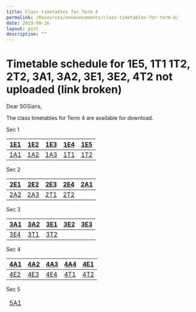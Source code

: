 ```yaml
---
title: Class timetables for Term 4
permalink: /Resources/announcements/class-timetables-for-term-4/
date: 2019-09-16
layout: post
description: ""
---
```

# Timetable schedule for 1E5, 1T1 1T2, 2T2, 3A1, 3A2, 3E1, 3E2, 4T2 not uploaded (link broken)

Dear SGSians,

The class timetables for Term 4 are available for download.

Sec 1
<table>
<thead>
  <tr>
    <th><a href="/files/Announcement/Timetable%20Term4%202019/Sec%201/Class-timetables-for-Term-4-1E2.pdf" target = "_blank">1E1</a></th>
    <th><a href="/files/Announcement/Timetable%20Term4%202019/Sec%201/1E2.pdf" target = "_blank">1E2</a></th>
    <th><a href="/files/Announcement/Timetable%20Term4%202019/Sec%201/Class-timetables-for-Term-4-1E3.pdf" target = "_blank">1E3</a></th>
    <th><a href="/files/Announcement/Timetable%20Term4%202019/Sec%201/Class-timetables-for-Term-4-1E4.pdf" target = "_blank">1E4</a></th>
    <th><a href="https://www.sgs.edu.sg/wp-content/uploads/2019/09/Class-timetables-for-Term-4-1E5.pdf" target = "_blank">1E5</a></th>
  </tr>
</thead>
<tbody>
  <tr>
    <td><a href="/files/Announcement/Timetable%20Term4%202019/Sec%201/Class-timetables-for-Term-4-1A1.pdf" target = "_blank">1A1</a></td>
    <td><a href="/files/Announcement/Timetable%20Term4%202019/Sec%201/Class-timetables-for-Term-4-1A2.pdf" target = "_blank">1A2</a></td>
    <td><a href="/files/Announcement/Timetable%20Term4%202019/Sec%201/Class-timetables-for-Term-4-1A3.pdf" target = "_blank">1A3</a></td>
    <td><a href="https://www.sgs.edu.sg/wp-content/uploads/2019/09/Class-timetables-for-Term-4-1T1.pdf" target = "_blank">1T1</a></td>
    <td><a href="https://www.sgs.edu.sg/wp-content/uploads/2019/09/Class-timetables-for-Term-4-1T2.pdf" target = "_blank">1T2</a></td>
  </tr>
</tbody>
</table>

Sec 2

<table>
<thead>
  <tr>
    <th><a href="/files/Announcement/Timetable%20Term4%202019/Sec%202/Class-timetables-for-Term-4-2E1.pdf" target = "_blank">2E1</a></th>
    <th><a href="/files/Announcement/Timetable%20Term4%202019/Sec%202/Class-timetables-for-Term-4-2E2.pdf" target = "_blank">2E2</a></th>
    <th><a href="/files/Announcement/Timetable%20Term4%202019/Sec%202/Class-timetables-for-Term-4-2E3.pdf" target = "_blank">2E3</a></th>
    <th><a href="/files/Announcement/Timetable%20Term4%202019/Sec%202/Class-timetables-for-Term-4-2E4.pdf" target = "_blank">2E4</a></th>
    <th><a href="/files/Announcement/Timetable%20Term4%202019/Sec%202/Class-timetables-for-Term-4-2A1.pdf" target = "_blank">2A1</a></th>
  </tr>
</thead>
<tbody>
  <tr>
    <td><a href="/files/Announcement/Timetable%20Term4%202019/Sec%202/Class-timetables-for-Term-4-2A2.pdf" target = "_blank">2A2</a></td>
    <td><a href="/files/Announcement/Timetable%20Term4%202019/Sec%202/Class-timetables-for-Term-4-2A3.pdf" target = "_blank">2A3</a></td>
    <td><a href="/files/Announcement/Timetable%20Term4%202019/Sec%202/Class-timetables-for-Term-4-2T1.pdf" target = "_blank">2T1</a></td>
    <td><a href="https://www.sgs.edu.sg/wp-content/uploads/2019/09/Class-timetables-for-Term-4-2T2.pdf" target = "_blank">2T2</a></td>
    <td></td>
  </tr>
</tbody>
</table>

Sec 3

<table>
<thead>
  <tr>
    <th><a href="https://www.sgs.edu.sg/wp-content/uploads/2019/09/Class-timetables-for-Term-4-3A1.pdf" target = "_blank">3A1</a></th>
    <th><a href="https://www.sgs.edu.sg/wp-content/uploads/2019/09/Class-timetables-for-Term-4-3A2.pdf" target = "_blank">3A2</a></th>
    <th><a href="https://www.sgs.edu.sg/wp-content/uploads/2019/09/Class-timetables-for-Term-4-3E1.pdf" target = "_blank">3E1</a></th>
    <th><a href="https://www.sgs.edu.sg/wp-content/uploads/2019/09/Class-timetables-for-Term-4-3E2.pdf" target = "_blank">3E2</a></th>
    <th><a href="/files/Announcement/Timetable%20Term4%202019/Sec%203/Class-timetables-for-Term-4-3E3.pdf" target = "_blank">3E3</a></th>
  </tr>
</thead>
<tbody>
  <tr>
    <td><a href="/files/Announcement/Timetable%20Term4%202019/Sec%203/Class-timetables-for-Term-4-3E4.pdf" target = "_blank">3E4</a></td>
    <td><a href="/files/Announcement/Timetable%20Term4%202019/Sec%203/Class-timetables-for-Term-4-3T1.pdf" target = "_blank">3T1</a></td>
    <td><a href="/files/Announcement/Timetable%20Term4%202019/Sec%203/Class-timetables-for-Term-4-3T2.pdf" target = "_blank">3T2</a></td>
    <td></td>
    <td></td>
  </tr>
</tbody>
</table>

Sec 4

<table>
<thead>
  <tr>
    <th><a href="/files/Announcement/Timetable%20Term4%202019/Sec%204/Class-timetables-for-Term-4-4A1.pdf" target = "_blank">4A1</a></th>
    <th><a href="/files/Announcement/Timetable%20Term4%202019/Sec%204/Class-timetables-for-Term-4-4A2.pdf" target = "_blank">4A2</a></th>
    <th><a href="/files/Announcement/Timetable%20Term4%202019/Sec%204/Class-timetables-for-Term-4-4A3.pdf" target = "_blank">4A3</a></th>
    <th><a href="/files/Announcement/Timetable%20Term4%202019/Sec%204/Class-timetables-for-Term-4-4A4.pdf" target = "_blank">4A4</a></th>
    <th><a href="/files/Announcement/Timetable%20Term4%202019/Sec%204/Class-timetables-for-Term-4-4E1.pdf" target = "_blank">4E1</a></th>
  </tr>
</thead>
<tbody>
  <tr>
    <td><a href="/files/Announcement/Timetable%20Term4%202019/Sec%204/Class-timetables-for-Term-4-4E2.pdf" target = "_blank">4E2</a></td>
    <td><a href="/files/Announcement/Timetable%20Term4%202019/Sec%204/Class-timetables-for-Term-4-4E3.pdf" target = "_blank">4E3</a></td>
    <td><a href="/files/Announcement/Timetable%20Term4%202019/Sec%204/Class-timetables-for-Term-4-4E4.pdf" target = "_blank">4E4</a></td>
    <td><a href="/files/Announcement/Timetable%20Term4%202019/Sec%204/Class-timetables-for-Term-4-4T1.pdf" target = "_blank">4T1</a></td>
    <td><a href="https://www.sgs.edu.sg/wp-content/uploads/2019/09/Class-timetables-for-Term-4-4T2.pdf" target = "_blank">4T2</a></td>
  </tr>
</tbody>
</table>

Sec 5

<table>
<thead>
  <tr>
    <td><a href="/files/Announcement/Timetable%20Term4%202019/Sec%205/Class-timetables-for-Term-4-5A1.pdf" target = "_blank" >5A1</a></td>
  </tr>
</thead>
</table>